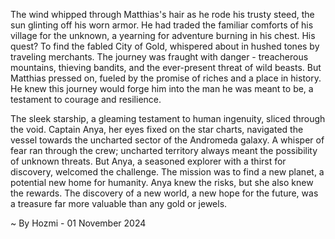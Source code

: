 
The wind whipped through Matthias's hair as he rode his trusty steed, the sun glinting off his worn armor. He had traded the familiar comforts of his village for the unknown, a yearning for adventure burning in his chest. His quest? To find the fabled City of Gold, whispered about in hushed tones by traveling merchants.  The journey was fraught with danger - treacherous mountains, thieving bandits, and the ever-present threat of wild beasts. But Matthias pressed on, fueled by the promise of riches and a place in history. He knew this journey would forge him into the man he was meant to be, a testament to courage and resilience.

The sleek starship, a gleaming testament to human ingenuity, sliced through the void. Captain Anya, her eyes fixed on the star charts, navigated the vessel towards the uncharted sector of the Andromeda galaxy.  A whisper of fear ran through the crew;  uncharted territory always meant the possibility of unknown threats.  But Anya, a seasoned explorer with a thirst for discovery,  welcomed the challenge. The mission was to find a new planet, a potential new home for humanity.  Anya knew the risks, but she also knew the rewards.  The discovery of a new world, a new hope for the future, was a treasure far more valuable than any gold or jewels. 

~ By Hozmi - 01 November 2024
